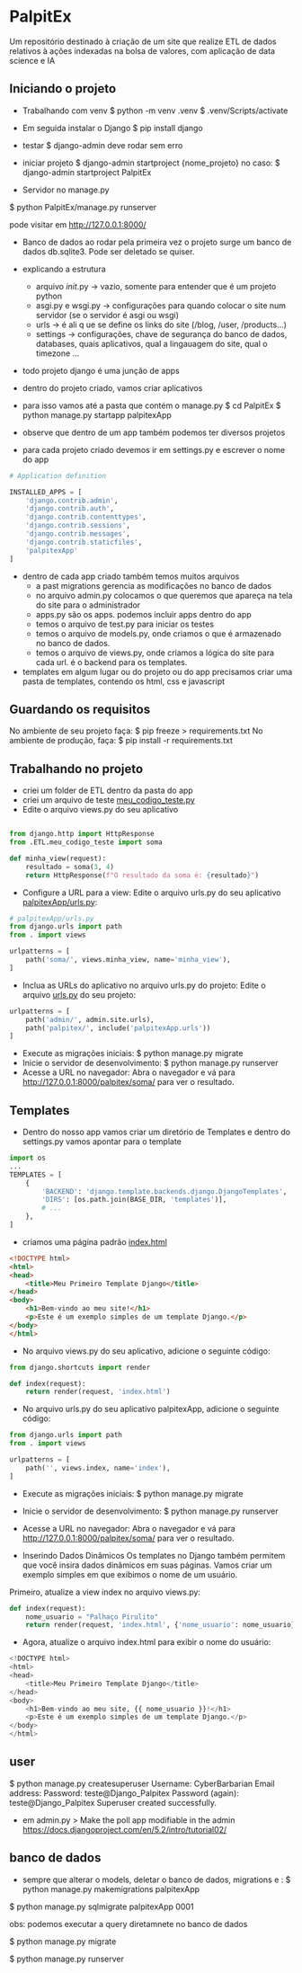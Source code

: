 # PalpitEx
Um repositório destinado à criação de um site que realize ETL de dados relativos à ações indexadas na bolsa de valores, com aplicação de data science e IA




## Iniciando o projeto


- Trabalhando com venv
$ python -m venv .venv
$ .venv/Scripts/activate

- Em seguida instalar o Django
$ pip install django 

- testar
$ django-admin
deve rodar sem erro

- iniciar projeto
$ django-admin startproject {nome_projeto}
no caso: $ django-admin startproject PalpitEx

- Servidor no manage.py

$ python PalpitEx/manage.py runserver

pode visitar em http://127.0.0.1:8000/

- Banco de dados
ao rodar pela primeira vez o projeto surge um banco de dados db.sqlite3. Pode ser deletado se quiser.

- explicando a estrutura
  - arquivo _init_.py -> vazio, somente para entender que é um projeto python
  - asgi.py e wsgi.py -> configurações para quando colocar o site num servidor (se o servidor é asgi ou wsgi)
  - urls -> é ali q ue se define os links do site (/blog, /user, /products...)
  - settings -> configurações, chave de segurança do banco de dados, databases, quais aplicativos, qual a lingauagem do site, qual o timezone ...

- todo projeto django é uma junção de apps
- dentro do projeto criado, vamos criar aplicativos
- para isso vamos até a pasta que contém o manage.py
$ cd PalpitEx
$ python manage.py startapp palpitexApp

- observe que dentro de um app também podemos ter diversos projetos
- para cada projeto criado devemos ir em settings.py e escrever o nome do app
```python
# Application definition

INSTALLED_APPS = [
    'django.contrib.admin',
    'django.contrib.auth',
    'django.contrib.contenttypes',
    'django.contrib.sessions',
    'django.contrib.messages',
    'django.contrib.staticfiles',
    'palpitexApp'
]
```

- dentro de cada app criado também temos muitos arquivos
    - a past migrations gerencia as modificações no banco de dados
    - no arquivo admin.py colocamos o que queremos que apareça na tela do site para o administrador
    - apps.py são os apps. podemos incluir apps dentro do app 
    - temos o arquivo de test.py para iniciar os testes
    - temos o arquivo de models.py, onde criamos o que é armazenado no banco de dados.
    - temos o arquivo de views.py, onde criamos a lógica do site para cada url. é o backend para os templates.
- templates
 em algum lugar ou do projeto ou do app precisamos criar uma pasta de templates, contendo os html, css e javascript

## Guardando os requisitos

No ambiente de seu projeto faça:
$ pip freeze > requirements.txt
No ambiente de produção, faça:
$ pip install -r requirements.txt

## Trabalhando no projeto
- criei um folder de ETL dentro da pasta do app
- criei um arquivo de teste [meu_codigo_teste.py](PalpitEx/palpitexApp/ETL/meu_codigo_teste.py)
- Edite o arquivo views.py do seu aplicativo
```python

from django.http import HttpResponse
from .ETL.meu_codigo_teste import soma

def minha_view(request):
    resultado = soma(3, 4)
    return HttpResponse(f"O resultado da soma é: {resultado}")


```
- Configure a URL para a view: Edite o arquivo urls.py do seu aplicativo [palpitexApp/urls.py](PalpitEx/palpitexApp/url.py):

```python
# palpitexApp/urls.py
from django.urls import path
from . import views

urlpatterns = [
    path('soma/', views.minha_view, name='minha_view'),
]
```
- Inclua as URLs do aplicativo no arquivo urls.py do projeto: Edite o arquivo [urls.py](PalpitEx/PalpitEx/urls.py) do seu projeto:

```python
urlpatterns = [
    path('admin/', admin.site.urls),
    path('palpitex/', include('palpitexApp.urls'))
]
```

- Execute as migrações iniciais: 
$ python manage.py migrate
- Inicie o servidor de desenvolvimento:
$ python manage.py runserver
- Acesse a URL no navegador: Abra o navegador e vá para http://127.0.0.1:8000/palpitex/soma/ para ver o resultado.

## Templates
- Dentro do nosso app vamos criar um diretório de Templates e dentro do settings.py vamos apontar para o template
```python
import os
...
TEMPLATES = [
    {
        'BACKEND': 'django.template.backends.django.DjangoTemplates',
        'DIRS': [os.path.join(BASE_DIR, 'templates')],
        # ...
    },
]

```
- criamos uma página padrão [index.html](PalpitEx/palpitexApp/templates/index.html)
```html 
<!DOCTYPE html>
<html>
<head>
    <title>Meu Primeiro Template Django</title>
</head>
<body>
    <h1>Bem-vindo ao meu site!</h1>
    <p>Este é um exemplo simples de um template Django.</p>
</body>
</html>
```
- No arquivo views.py do seu aplicativo, adicione o seguinte código:
```python
from django.shortcuts import render

def index(request):
    return render(request, 'index.html')

```

- No arquivo urls.py do seu aplicativo palpitexApp, adicione o seguinte código:

```python
from django.urls import path
from . import views

urlpatterns = [
    path('', views.index, name='index'),
]
```

- Execute as migrações iniciais: 
$ python manage.py migrate
- Inicie o servidor de desenvolvimento:
$ python manage.py runserver
- Acesse a URL no navegador: Abra o navegador e vá para http://127.0.0.1:8000/palpitex/soma/ para ver o resultado.

- Inserindo Dados Dinâmicos
Os templates no Django também permitem que você insira dados dinâmicos em suas páginas. Vamos criar um exemplo simples em que exibimos o nome de um usuário.

Primeiro, atualize a view index no arquivo views.py:

```python 
def index(request):
    nome_usuario = "Palhaço Pirulito"
    return render(request, 'index.html', {'nome_usuario': nome_usuario})
```

- Agora, atualize o arquivo index.html para exibir o nome do usuário:
```python
<!DOCTYPE html>
<html>
<head>
    <title>Meu Primeiro Template Django</title>
</head>
<body>
    <h1>Bem-vindo ao meu site, {{ nome_usuario }}!</h1>
    <p>Este é um exemplo simples de um template Django.</p>
</body>
</html>
```

## user

$ python manage.py createsuperuser
Username: CyberBarbarian
Email address: 
Password: teste@Django_Palpitex
Password (again): teste@Django_Palpitex
Superuser created successfully.

- em admin.py > Make the poll app modifiable in the admin
  https://docs.djangoproject.com/en/5.2/intro/tutorial02/

## banco de dados

- sempre que alterar o models, deletar o banco de dados,  migrations e :
$ python manage.py makemigrations palpitexApp

$ python manage.py sqlmigrate palpitexApp 0001

obs: podemos executar a query diretamnete no banco de dados

$ python manage.py migrate

$ python manage.py runserver 
